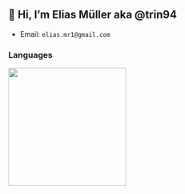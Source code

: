 ## 👋 Hi, I’m Elias Müller aka @trin94

- Email: `elias.mr1@gmail.com`

### Languages

<a href="https://github.com/trin94">
  <img align="center" height=235 src="https://github-readme-stats.vercel.app/api/top-langs/?username=trin94&langs_count=10&layout=compact&hide=tex" />
</a>
<!-- https://github.com/anuraghazra/github-readme-stats -->
